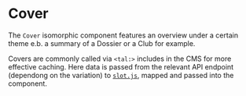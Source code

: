 # Cover

The `Cover` isomorphic component features an overview under a certain theme e.b. a summary of a Dossier or a Club for example.

Covers are commonly called via `<tal:>` includes in the CMS for more effective caching. Here data is passed from the relevant API endpoint (dependong on the variation) to [`slot.js`](/app/node_modules/components/cover/slot.js), mapped and passed into the component.


